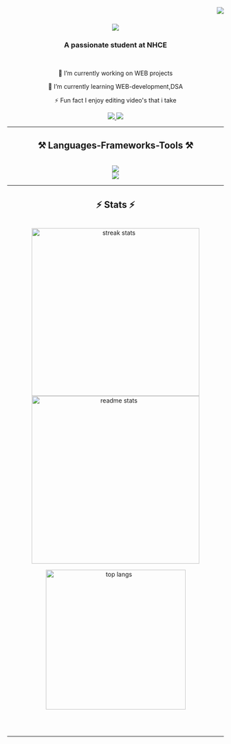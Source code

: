 <img align="right" src="https://visitor-badge.laobi.icu/badge?page_id=RajendraNaik-13.RajendraNaik-13" />
<h1 align="center">
    <img src="https://readme-typing-svg.herokuapp.com/?font=Righteous&size=35&center=true&vCenter=true&width=500&height=70&duration=4000&lines=Hi+There!+👋;+I'm+Rajendra+Naik!;" />
</h1>
<h3 align="center">A passionate student at NHCE</h3>
<br/>
<div align="center">
    
🔭 I’m currently working on WEB projects

🌱 I’m currently learning WEB-development,DSA

⚡ Fun fact I enjoy editing video's that i take

 </div>
<div align="center"> 
  <a href="mailto:rajendranaik1311@gmail.com">
    <img src="https://img.shields.io/badge/Gmail-333333?style=for-the-badge&logo=gmail&logoColor=red" />
  </a>
  <a href="https://www.linkedin.com/in/rajendra-naik-985977300/" target="_blank">
    <img src="https://img.shields.io/badge/LinkedIn-0077B5?style=for-the-badge&logo=linkedin&logoColor=white" target="_blank" />
  </a>
</div>
 <hr/>
<h2 align="center">⚒️ Languages-Frameworks-Tools ⚒️</h2>
<br/>
<div align="center">
    <img src="https://skillicons.dev/icons?i=python,html,css,vscode,github,figma,git" /><br>
    <img src="https://skillicons.dev/icons?i=javascript,react,mysql,java" /><br>
</div>
</div>
<hr/>
<h2 align="center">⚡ Stats ⚡</h2>
<br>
<div align=center>
  <img width=390 src="https://github-readme-streak-stats.herokuapp.com/?user=RajendraNaik-13&count_private=true&theme=react&border_radius=10" alt="streak stats"/><br>
    
  <img width=390 src="https://github-readme-stats.vercel.app/api?username=RajendraNaik-13&count_private=true&show_icons=true&theme=react&rank_icon=github&border_radius=10" alt="readme stats" />
  <br/>
  
  <img width=325 align="center" src="https://github-readme-stats.vercel.app/api/top-langs/?username=RajendraNaik-13&hide=HTML&langs_count=8&layout=compact&theme=react&border_radius=10&size_weight=0.5&count_weight=0.5&exclude_repo=github-readme-stats" alt="top langs" /><br>
</div>
<br/><br/>

<hr/>
<br/>

<br/>
